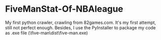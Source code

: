 # FiveManStat-Of-NBAleague
My first python crawler, crawling from 82games.com.
It's my first attempt, still not perfect enough.
Besides, I use the PyInstaller to package my code as .exe file (\five-man\dist\five-man.exe)